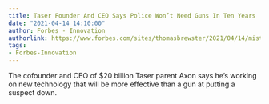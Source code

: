 ```yaml
---
title: Taser Founder And CEO Says Police Won’t Need Guns In Ten Years
date: "2021-04-14 14:10:00"
author: Forbes - Innovation
authorlink: https://www.forbes.com/sites/thomasbrewster/2021/04/14/mistaking-a-taser-for-a-gun-20-billion-non-lethal-weapons-giant-axon-thinks-it-can-replace-the-police-pistol-for-good/
tags:
- Forbes-Innovation
---
```

The cofounder and CEO of $20 billion Taser parent Axon says he’s working on new technology that will be more effective than a gun at putting a suspect down.